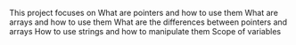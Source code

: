 This project focuses on
What are pointers and how to use them
What are arrays and how to use them
What are the differences between pointers and arrays
How to use strings and how to manipulate them
Scope of variables
